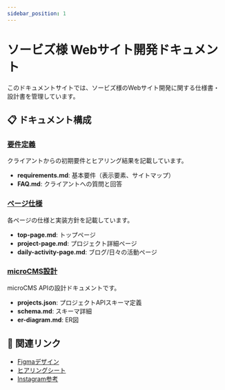 ```yaml
---
sidebar_position: 1
---
```


# ソービズ様 Webサイト開発ドキュメント

このドキュメントサイトでは、ソービズ様のWebサイト開発に関する仕様書・設計書を管理しています。

## 📋 ドキュメント構成

### [要件定義](./requirements/requirements.md)
クライアントからの初期要件とヒアリング結果を記載しています。

- **requirements.md**: 基本要件（表示要素、サイトマップ）
- **FAQ.md**: クライアントへの質問と回答

### [ページ仕様](./pages/top-page.md)
各ページの仕様と実装方針を記載しています。

- **top-page.md**: トップページ
- **project-page.md**: プロジェクト詳細ページ
- **daily-activity-page.md**: ブログ/日々の活動ページ

### [microCMS設計](./microCMS/schema.md)
microCMS APIの設計ドキュメントです。

- **projects.json**: プロジェクトAPIスキーマ定義
- **schema.md**: スキーマ詳細
- **er-diagram.md**: ER図

## 🔗 関連リンク

- [Figmaデザイン](https://www.figma.com/design/SueA7I2vCsatvIf0s7BgB7/%E7%84%A1%E9%A1%8C?node-id=1-2&m=dev)
- [ヒアリングシート](https://docs.google.com/spreadsheets/d/1kes_jsUjmCYzL3CurdJzY3uCJvnFgUDqtTZzpUGx7A8/edit?usp=sharing)
- [Instagram参考](https://www.instagram.com/wavoc_social_business_/?hl=ja)
